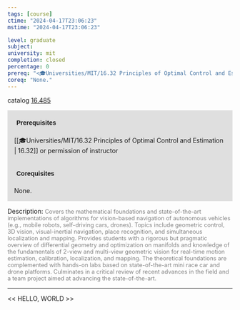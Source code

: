 ```yaml
---
tags: [course]
ctime: "2024-04-17T23:06:23"
mstime: "2024-04-17T23:06:23"

level: graduate
subject: 
university: mit
completion: closed
percentage: 0
prereq: "<🎓Universities/MIT/16.32 Principles of Optimal Control and Estimation> or permission of instructor"
coreq: "None."
---
```


catalog [16.485](http://student.mit.edu/catalog/m16a.html#16.485)

<span style="display: block; padding: 15px; background-color: rgb(100, 100, 100, 0.2);"><font id="m_prereq1440_0" style="display: block; font-family: Arial, sans-serif; font-weight: bold; padding: 5px">Prerequisites</font><br><span id="prereq1440_0">[[🎓Universities/MIT/16.32 Principles of Optimal Control and Estimation | 16.32]] or permission of instructor</span></span>
<span style="display: block; padding: 15px; background-color: rgb(100, 100, 100, 0.2);"><font id="m_coreq1440_0" style="display: block; font-family: Arial, sans-serif; font-weight: bold; padding: 5px">Corequisites</font><br><span id="coreq1440_0">None.</span></span>

<font style="">Description:</font>
<font style="color: grey; font-size: 0.8rem;">Covers the mathematical foundations and state-of-the-art implementations of algorithms for vision-based navigation of autonomous vehicles (e.g., mobile robots, self-driving cars, drones). Topics include geometric control, 3D vision, visual-inertial navigation, place recognition, and simultaneous localization and mapping. Provides students with a rigorous but pragmatic overview of differential geometry and optimization on manifolds and knowledge of the fundamentals of 2-view and multi-view geometric vision for real-time motion estimation, calibration, localization, and mapping. The theoretical foundations are complemented with hands-on labs based on state-of-the-art mini race car and drone platforms. Culminates in a critical review of recent advances in the field and a team project aimed at advancing the state-of-the-art.</font>



---

<< HELLO, WORLD >>
